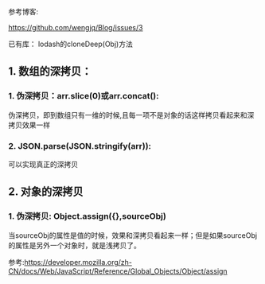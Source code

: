 参考博客:

<https://github.com/wengjq/Blog/issues/3>

已有库：
lodash的cloneDeep(Obj)方法

## 1. 数组的深拷贝：
### 1. 伪深拷贝：arr.slice(0)或arr.concat():
伪深拷贝，即到数组只有一维的时候,且每一项不是对象的话这样拷贝看起来和深拷贝效果一样

### 2. JSON.parse(JSON.stringify(arr)):
可以实现真正的深拷贝

## 2. 对象的深拷贝
### 1. 伪深拷贝: Object.assign({},sourceObj)
当sourceObj的属性是值的时候，效果和深拷贝看起来一样；但是如果sourceObj的属性是另外一个对象时，就是浅拷贝了。

参考:<https://developer.mozilla.org/zh-CN/docs/Web/JavaScript/Reference/Global_Objects/Object/assign>